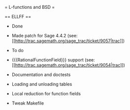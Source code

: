= L-functions and BSD =

== ELLFF ==

 * Done
  * Made patch for Sage 4.4.2 (see: [[http://trac.sagemath.org/sage_trac/ticket/9057|trac]])

 * To do
  * {{{RationalFunctionField}}} support (see: [[http://trac.sagemath.org/sage_trac/ticket/9054|trac]])
  * Documentation and doctests
  * Loading and unloading tables
  * Local reduction for function fields
  * Tweak Makefile
